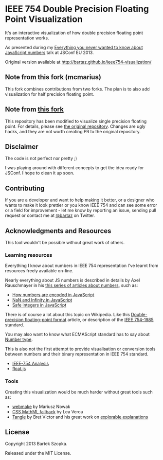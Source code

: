 # IEEE 754 Double Precision Floating Point Visualization

It's an interactive visualization of how double precision floating point representation works.

As presented during
my [Everything you never wanted to know about JavaScript numbers](http://2013.jsconf.eu/speakers/bartek-szopka-everything-you-never-wanted-to-know-about-javascript-numbers-and-you-didnt-know-you-could-ask.html)
talk at JSConf EU 2013.

Original version available at http://bartaz.github.io/ieee754-visualization/

## Note from this fork (mcmarius)

This fork combines contributions from two forks. The plan is to also add visualization for half precision floating
point.

## Note from [this fork](https://github.com/nebgnahz/ieee754-visualization)

This repository has been modified to visualize single precision floating point. For details, please
see [the original repository](https://github.com/bartaz/ieee754-visualization). Changes are ugly hacks, and they are not
worth creating PR to the original repository.

## Disclaimer

The code is not perfect nor pretty ;)

I was playing around with different concepts to get the idea ready for JSConf. I hope to clean it up soon.

## Contributing

If you are a developer and want to help making it better, or a designer who wants to make it look prettier or
you know IEEE 754 and can see some error or a field for improvement - let me know by reporting an issue, sending
pull request or contact me at [@bartaz](http://twitter.com/bartaz) on Twitter.

## Acknowledgments and Resources

This tool wouldn't be possible without great work of others.

### Learning resources

Everything I know about numbers in IEEE 754 representation I've learnt from resources freely available on-line.

Nearly everything about JS numbers is described in details by Axel Rauschmayer in his [this series of articles about numbers](http://www.2ality.com/search/label/numbers), such as:

* [How numbers are encoded in JavaScript](http://www.2ality.com/2012/04/number-encoding.html)
* [NaN and Infinity in JavaScript](http://www.2ality.com/2012/02/nan-infinity.html)
* [Safe integers in JavaScript](http://www.2ality.com/2013/10/safe-integers.html)

There is of course a lot about this topic on Wikipedia. Like this [Double-precision floating-point format](http://en.wikipedia.org/wiki/Double-precision_floating-point_format) article, or description of the [IEEE 754-1985](http://en.wikipedia.org/wiki/IEEE_754-1985) standard.

You may also want to know what ECMAScript standard has to say about [Number type](http://people.mozilla.org/~jorendorff/es6-draft.html#sec-ecmascript-language-types-number-type).

This is also not the first attempt to provide visualisation or conversion tools between numbers and their binary representation in IEEE 754 standard.

* [IEEE-754 Analysis](http://babbage.cs.qc.cuny.edu/IEEE-754/index.xhtml)
* [float.js](http://dherman.github.io/float.js/)

### Tools

Creating this visualization would be much harder without great tools such as:

* [webmake](https://github.com/medikoo/modules-webmake/) by Mariusz Nowak
* [CSS MathML fallback](http://lea.verou.me/2013/03/use-mathml-today-with-css-fallback/) by Lea Verou
* [Tangle](http://worrydream.com/Tangle/) by Bret Victor and his great work on [explorable explanations](http://worrydream.com/ExplorableExplanations/)

## License

Copyright 2013 Bartek Szopka.

Released under the MIT License.

